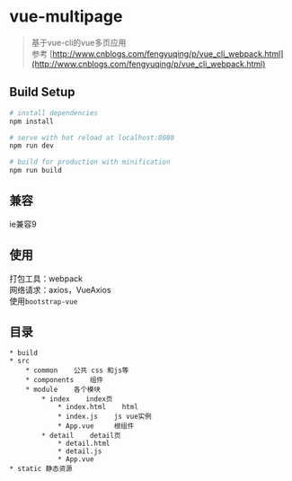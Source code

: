 # vue-multipage

> 基于vue-cli的vue多页应用<br>
> 参考 [http://www.cnblogs.com/fengyuqing/p/vue_cli_webpack.html](http://www.cnblogs.com/fengyuqing/p/vue_cli_webpack.html)

## Build Setup

``` bash
# install dependencies
npm install

# serve with hot reload at localhost:8080
npm run dev

# build for production with minification
npm run build
```
## 兼容
ie兼容9

## 使用
打包工具：webpack <br>
网络请求：axios，VueAxios <br>
使用`bootstrap-vue`

## 目录
```
* build
* src
	* common    公共 css 和js等 
	* components    组件
	* module    各个模块
  		* index    index页
    		* index.html    html
    		* index.js    js vue实例
    		* App.vue     根组件
  		* detail    detail页
    		* detail.html
    		* detail.js
    		* App.vue
* static 静态资源
```

